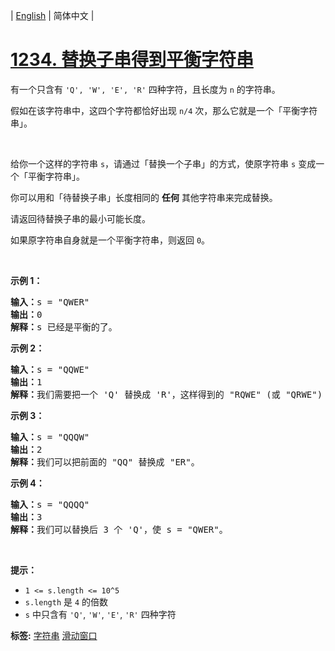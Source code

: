 | [English](README_EN.md) | 简体中文 |

# [1234. 替换子串得到平衡字符串](https://leetcode-cn.com/problems/replace-the-substring-for-balanced-string)
<p>有一个只含有&nbsp;<code>&#39;Q&#39;, &#39;W&#39;, &#39;E&#39;,&nbsp;&#39;R&#39;</code>&nbsp;四种字符，且长度为 <code>n</code>&nbsp;的字符串。</p>

<p>假如在该字符串中，这四个字符都恰好出现&nbsp;<code>n/4</code>&nbsp;次，那么它就是一个「平衡字符串」。</p>

<p>&nbsp;</p>

<p>给你一个这样的字符串 <code>s</code>，请通过「替换一个子串」的方式，使原字符串 <code>s</code> 变成一个「平衡字符串」。</p>

<p>你可以用和「待替换子串」长度相同的&nbsp;<strong>任何</strong> 其他字符串来完成替换。</p>

<p>请返回待替换子串的最小可能长度。</p>

<p>如果原字符串自身就是一个平衡字符串，则返回 <code>0</code>。</p>

<p>&nbsp;</p>

<p><strong>示例 1：</strong></p>

<pre><strong>输入：</strong>s = &quot;QWER&quot;
<strong>输出：</strong>0
<strong>解释：</strong>s 已经是平衡的了。</pre>

<p><strong>示例 2：</strong></p>

<pre><strong>输入：</strong>s = &quot;QQWE&quot;
<strong>输出：</strong>1
<strong>解释：</strong>我们需要把一个 &#39;Q&#39; 替换成 &#39;R&#39;，这样得到的 &quot;RQWE&quot; (或 &quot;QRWE&quot;) 是平衡的。
</pre>

<p><strong>示例 3：</strong></p>

<pre><strong>输入：</strong>s = &quot;QQQW&quot;
<strong>输出：</strong>2
<strong>解释：</strong>我们可以把前面的 &quot;QQ&quot; 替换成 &quot;ER&quot;。 
</pre>

<p><strong>示例 4：</strong></p>

<pre><strong>输入：</strong>s = &quot;QQQQ&quot;
<strong>输出：</strong>3
<strong>解释：</strong>我们可以替换后 3 个 &#39;Q&#39;，使 s = &quot;QWER&quot;。
</pre>

<p>&nbsp;</p>

<p><strong>提示：</strong></p>

<ul>
	<li><code>1 &lt;= s.length &lt;= 10^5</code></li>
	<li><code>s.length</code>&nbsp;是&nbsp;<code>4</code>&nbsp;的倍数</li>
	<li><code>s</code>&nbsp;中只含有&nbsp;<code>&#39;Q&#39;</code>, <code>&#39;W&#39;</code>, <code>&#39;E&#39;</code>,&nbsp;<code>&#39;R&#39;</code>&nbsp;四种字符</li>
</ul>

**标签:**  [字符串](https://leetcode-cn.com/tag/string) [滑动窗口](https://leetcode-cn.com/tag/sliding-window) 